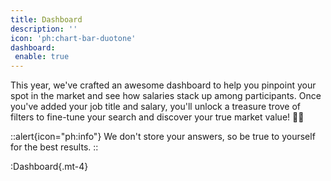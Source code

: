 ```yaml
---
title: Dashboard
description: ''
icon: 'ph:chart-bar-duotone'
dashboard:
 enable: true
---
```


This year, we've crafted an awesome dashboard to help you pinpoint your spot in the market and see how salaries stack up among participants. Once you've added your job title and salary, you'll unlock a treasure trove of filters to fine-tune your search and discover your true market value! 💼✨

::alert{icon="ph:info"}
  We don't store your answers, so be true to yourself for the best results.
::

:Dashboard{.mt-4}

